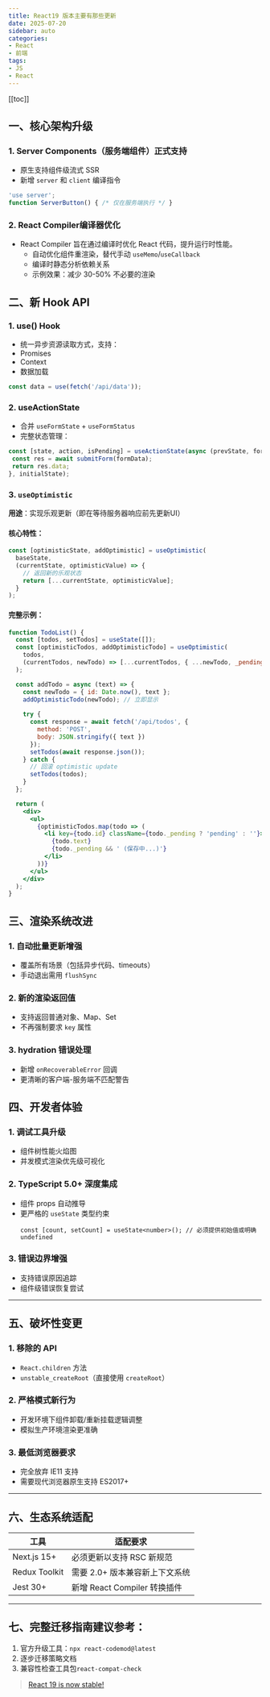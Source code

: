 ```yaml
---
title: React19 版本主要有那些更新
date: 2025-07-20
sidebar: auto
categories:
- React
- 前端
tags:
- JS
- React
---
```


[[toc]]

## **一、核心架构升级**
### 1. **Server Components（服务端组件）正式支持**
- 原生支持组件级流式 SSR
- 新增 `server` 和 `client` 编译指令
```jsx
'use server';
function ServerButton() { /* 仅在服务端执行 */ }
```

### 2. **React Compiler编译器优化**
- React Compiler 旨在通过编译时优化 React 代码，提升运行时性能。
    - 自动优化组件重渲染，替代手动 `useMemo`/`useCallback`
    - 编译时静态分析依赖关系
    - 示例效果：减少 30-50% 不必要的渲染

## **二、新 Hook API**

### 1. **use() Hook**
- 统一异步资源读取方式，支持：
- Promises
- Context
- 数据加载
```jsx
const data = use(fetch('/api/data'));
```

### 2. **useActionState**
- 合并 `useFormState` + `useFormStatus`
- 完整状态管理：
```jsx
const [state, action, isPending] = useActionState(async (prevState, formData) => {
 const res = await submitForm(formData);
 return res.data;
}, initialState);
```

### 3. `useOptimistic`
**用途**：实现乐观更新（即在等待服务器响应前先更新UI）

#### 核心特性：
```jsx
const [optimisticState, addOptimistic] = useOptimistic(
  baseState,
  (currentState, optimisticValue) => {
    // 返回新的乐观状态
    return [...currentState, optimisticValue];
  }
);
```


#### 完整示例：
```jsx
function TodoList() {
  const [todos, setTodos] = useState([]);
  const [optimisticTodos, addOptimisticTodo] = useOptimistic(
    todos,
    (currentTodos, newTodo) => [...currentTodos, { ...newTodo, _pending: true }]
  );

  const addTodo = async (text) => {
    const newTodo = { id: Date.now(), text };
    addOptimisticTodo(newTodo); // 立即显示
    
    try {
      const response = await fetch('/api/todos', {
        method: 'POST',
        body: JSON.stringify({ text })
      });
      setTodos(await response.json());
    } catch {
      // 回滚 optimistic update
      setTodos(todos);
    }
  };

  return (
    <div>
      <ul>
        {optimisticTodos.map(todo => (
          <li key={todo.id} className={todo._pending ? 'pending' : ''}>
            {todo.text}
            {todo._pending && ' (保存中...)'}
          </li>
        ))}
      </ul>
    </div>
  );
}
```

## **三、渲染系统改进**
### 1. **自动批量更新增强**
- 覆盖所有场景（包括异步代码、timeouts）
- 手动退出需用 `flushSync`

### 2. **新的渲染返回值**
- 支持返回普通对象、Map、Set
- 不再强制要求 `key` 属性

### 3. **hydration 错误处理**
- 新增 `onRecoverableError` 回调
- 更清晰的客户端-服务端不匹配警告

## **四、开发者体验**
### 1. **调试工具升级**
- 组件树性能火焰图
- 并发模式渲染优先级可视化

### 2. **TypeScript 5.0+ 深度集成**
- 组件 props 自动推导
- 更严格的 `useState` 类型约束
   ```tsx
   const [count, setCount] = useState<number>(); // 必须提供初始值或明确undefined
   ```


### 3. **错误边界增强**
- 支持错误原因追踪
- 组件级错误恢复尝试

---

## **五、破坏性变更**
### 1. **移除的 API**
- `React.children` 方法
- `unstable_createRoot`（直接使用 `createRoot`）

### 2. **严格模式新行为**
- 开发环境下组件卸载/重新挂载逻辑调整
- 模拟生产环境渲染更准确

### 3. **最低浏览器要求**
- 完全放弃 IE11 支持
- 需要现代浏览器原生支持 ES2017+

---

## **六、生态系统适配**
| 工具          | 适配要求                     |
|---------------|----------------------------|
| Next.js 15+   | 必须更新以支持 RSC 新规范    |
| Redux Toolkit | 需要 2.0+ 版本兼容新上下文系统 |
| Jest 30+      | 新增 React Compiler 转换插件 |

---

## **七、完整迁移指南**建议参考：
1. 官方升级工具：`npx react-codemod@latest`
2. 逐步迁移策略文档
3. 兼容性检查工具包`react-compat-check`


> [React 19 is now stable!](https://react.dev/blog/2024/12/05/react-19)
